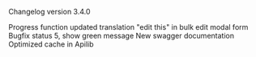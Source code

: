 Changelog version 3.4.0
 
Progress function updated
translation "edit this" in bulk edit modal form
Bugfix status 5, show green message
New swagger documentation
Optimized cache in Apilib
